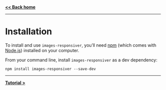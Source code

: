 **[<< Back home](/images-responsiver/#documentation)**

----

# Installation

To install and use `images-responsiver`, you’ll need [npm](http://npmjs.com) (which comes with [Node.js](https://nodejs.org/en/download/)) installed on your computer.

From your command line, install `images-responsiver` as a dev dependency:

```
npm install images-responsiver --save-dev
```

----

**[Tutorial >](/images-responsiver/tutorial.html)**
